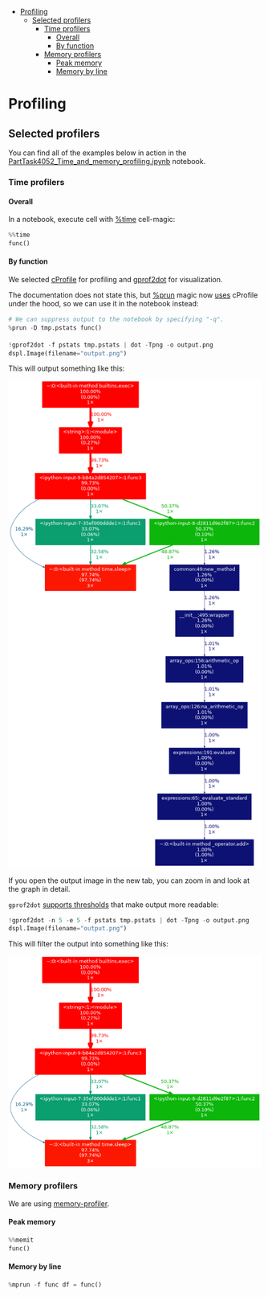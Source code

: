 <!--ts-->
   * [Profiling](#profiling)
      * [Selected profilers](#selected-profilers)
         * [Time profilers](#time-profilers)
            * [Overall](#overall)
            * [By function](#by-function)
         * [Memory profilers](#memory-profilers)
            * [Peak memory](#peak-memory)
            * [Memory by line](#memory-by-line)

<!--te-->

# Profiling

## Selected profilers
You can find all of the examples below in action in the
[PartTask4052_Time_and_memory_profiling.ipynb](https://github.com/ParticleDev/commodity_research/blob/2777689b8e4eeae95523f2da6d3c18e3d474dd80/knowledge_graph/notebooks/PartTask4052_Time_and_memory_profiling.ipynb)
notebook.

### Time profilers

#### Overall

In a notebook, execute cell with
[%time](https://ipython.readthedocs.io/en/stable/interactive/magics.html#magic-time)
cell-magic:

```python
%%time
func()
```

#### By function

We selected
[cProfile](https://docs.python.org/2/library/profile.html#module-cProfile) for
profiling and [gprof2dot](https://github.com/jrfonseca/gprof2dot) for
visualization.

The documentation does not state this, but
[%prun](https://github.com/ipython/ipython/blob/master/IPython/core/magics/execution.py#L22)
magic now
[uses](https://github.com/ipython/ipython/blob/master/IPython/core/magics/execution.py#L22)
cProfile under the hood, so we can use it in the notebook instead:

```python
# We can suppress output to the notebook by specifying "-q".
%prun -D tmp.pstats func()

!gprof2dot -f pstats tmp.pstats | dot -Tpng -o output.png
dspl.Image(filename="output.png")
```
This will output something like this:

![](img/gprof2dot_output1.png)

If you open the output image in the new tab, you can zoom in and look at the
graph in detail.

`gprof2dot`
[supports thresholds](https://github.com/jrfonseca/gprof2dot#documentation)
that make output more readable:
```python
!gprof2dot -n 5 -e 5 -f pstats tmp.pstats | dot -Tpng -o output.png
dspl.Image(filename="output.png")
```

This will filter the output into something like this:

![](img/gprof2dot_output2.png)

### Memory profilers

We are using [memory-profiler](https://github.com/pythonprofilers/memory_profiler).

#### Peak memory

```python
%%memit
func()
```

#### Memory by line

```python
%mprun -f func df = func()
```
